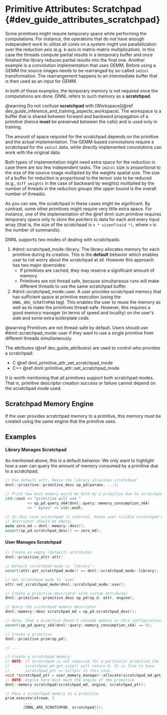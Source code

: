 Primitive Attributes: Scratchpad {#dev_guide_attributes_scratchpad}
===================================================================

Some primitives might require temporary space while performing the
computations. For instance, the operations that do not have enough independent
work to utilize all cores on a system might use parallelization over the
reduction axis (e.g. k-axis in matrix-matrix multiplication). In this case
the threads compute partial results in a temporary buffer and once finished
the library reduces partial results into the final one. Another example is
a convolution implementation that uses GEMM. Before using a GEMM the source
images needs to be rearranged by so-called `im2col` transformation.
The rearrangement happens to an intermediate buffer that is then used as an
input for GEMM.

In both of these examples, the temporary memory is not required once the
computations are done. DNNL refers to such memory as a **scratchpad**.

@warning
    Do not confuse **scratchpad** with
    [Workspace](@ref dev_guide_inference_and_training_aspects_workspace).
    The workspace is a buffer that is shared between forward and backward
    propagation of a primitive (hence **must** be preserved between the calls)
    and is used only in training.

The amount of space required for the scratchpad depends on the primitive and the
actual implementation. The GEMM-based convolutions require a scratchpad for
the `im2col` data, while directly implemented convolutions can work with the
original data.

Both types of implementation might need extra space for the reduction in case
there are too few independent tasks. The `im2col` size is proportional to the
size of the source image multiplied by the weights spatial size. The size of a
buffer for reduction is proportional to the tensor size to be reduced (e.g.,
`diff_weights` in the case of backward by weights) multiplied by the number of
threads in the reduction groups (the upper bound is the overall number of
threads).

As you can see, the scratchpad in these cases might be significant.
By contrast, some other primitives might require very little extra space. For
instance, one of the implementation of the @ref dnnl::sum primitive requires
temporary space only to store the pointers to data for each and every input
array (that is, the size of the scratchpad is `n * sizeof(void *)`, where `n` is
the number of summands).

DNNL supports two modes of dealing with scratchpads:
1. #dnnl::scratchpad_mode::library.
   The library allocates memory for each primitive during its creation. This
   is the **default** behavior which enables user to not worry about the
   scratchpad at all. However this approach has two major downsides:
   - If primitives are cached, they may reserve a significant amount of memory.
   - Primitives are not thread safe, because simultaneous runs will make
     different threads to use the same scratchpad buffer.
2. #dnnl::scratchpad_mode::user.
   A user provides scratchpad memory that has sufficient space at primitive
   execution (using the `DNNL_ARG_SCRATCHPAD` tag). This enables the user to
   reuse the memory as well as to make the primitives thread-safe. However, this
   requires a good memory manager (in terms of speed and locality) on the user's
   side and some extra boilerplate code.

@warning
    Primitives are not thread-safe by default. Users should use
    #dnnl::scratchpad_mode::user if they want to use a single primitive from
    different threads simultaneously.

The attributes (@ref dev_guide_attributes) are used to control who provides
a scratchpad:
- C @ref dnnl_primitive_attr_set_scratchpad_mode
- C++ @ref dnnl::primitive_attr::set_scratchpad_mode

It is worth mentioning that all primitives support both scratchpad modes.
That is, primitive descriptor creation success or failure cannot depend on the
scratchpad mode used.

## Scratchpad Memory Engine

If the user provides scratchpad memory to a primitive, this memory must be
created using the same engine that the primitive uses.

## Examples

#### Library Manages Scratchpad

As mentioned above, this is a default behavior. We only want to highlight how a
user can query the amount of memory consumed by a primitive due to a scratchpad.

~~~cpp
// Use default attr, hence the library allocates scratchpad
dnnl::primitive::primitive_desc op_pd(params, ...);

// Print how much memory would be hold by a primitive due to scratchpad
std::cout << "primitive will use "
          << op_pd.query_s64(dnnl::query::memory_consumption_s64)
          << " bytes" << std::endl;

// In this case scratchpad is internal, hence user visible scratchpad memory
// descriptor should be empty:
auto zero_md = dnnl::memory::desc();
assert(op_pd.scratchpad_desc() == zero_md);
~~~

#### User Manages Scratchpad

~~~cpp
// Create an empty (default) attributes
dnnl::primitive_attr attr;

// Default scratchpad mode is `library`:
assert(attr.get_scratchpad_mode() == dnnl::scratchpad_mode::library);

// Set scratchpad mode to `user`
attr.set_scratchpad_mode(dnnl::scratchpad_mode::user);

// Create a primitive descriptor with custom attributes
dnnl::primitive::primitive_desc op_pd(op_d, attr, engine);

// Query the scratchpad memory descriptor
dnnl::memory::desc scratchpad_md = op_pd.scratchpad_desc();

// Note, that a primitive doesn't consume memory in this configuration:
assert(op_pd.query_s64(dnnl::query::memory_consumption_s64) == 0);

// Create a primitive
dnnl::primitive prim(op_pd);

// ...

// Create a scratchpad memory
// NOTE: if scratchpad is not required for a particular primitive the
//       scratchpad_md.get_size() will return 0. It is fine to have
//       scratchpad_ptr == nullptr in this case.
void *scratchpad_ptr = user_memory_manager::allocate(scratchpad_md.get_size());
// NOTE: engine here must much the engine of the primitive
dnnl::memory scratchpad(scratchpad_md, engine, scratchpad_ptr);

// Pass a scratchpad memory to a primitive
prim.execute(stream, {
        ...,
        {DNNL_ARG_SCRATCHPAD, scratchpad}});
~~~
